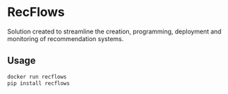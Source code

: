 # RecFlows

Solution created to streamline the creation, programming, deployment and monitoring of recommendation systems.


## Usage
```bash
docker run recflows
pip install recflows
```